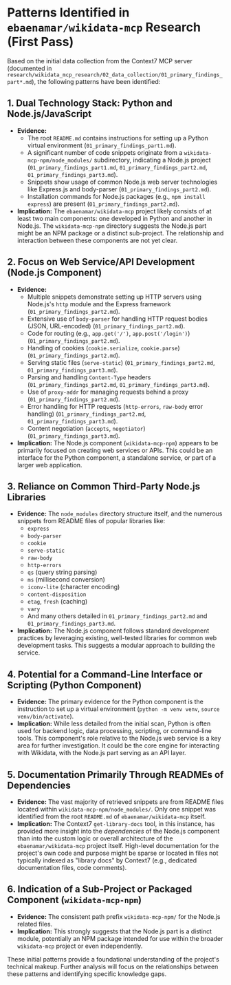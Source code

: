 # Patterns Identified in `ebaenamar/wikidata-mcp` Research (First Pass)

Based on the initial data collection from the Context7 MCP server (documented in `research/wikidata_mcp_research/02_data_collection/01_primary_findings_part*.md`), the following patterns have been identified:

## 1. Dual Technology Stack: Python and Node.js/JavaScript

*   **Evidence:**
    *   The root `README.md` contains instructions for setting up a Python virtual environment (`01_primary_findings_part1.md`).
    *   A significant number of code snippets originate from a `wikidata-mcp-npm/node_modules/` subdirectory, indicating a Node.js project (`01_primary_findings_part1.md`, `01_primary_findings_part2.md`, `01_primary_findings_part3.md`).
    *   Snippets show usage of common Node.js web server technologies like Express.js and body-parser (`01_primary_findings_part2.md`).
    *   Installation commands for Node.js packages (e.g., `npm install express`) are present (`01_primary_findings_part2.md`).
*   **Implication:** The `ebaenamar/wikidata-mcp` project likely consists of at least two main components: one developed in Python and another in Node.js. The `wikidata-mcp-npm` directory suggests the Node.js part might be an NPM package or a distinct sub-project. The relationship and interaction between these components are not yet clear.

## 2. Focus on Web Service/API Development (Node.js Component)

*   **Evidence:**
    *   Multiple snippets demonstrate setting up HTTP servers using Node.js's `http` module and the Express framework (`01_primary_findings_part2.md`).
    *   Extensive use of `body-parser` for handling HTTP request bodies (JSON, URL-encoded) (`01_primary_findings_part2.md`).
    *   Code for routing (e.g., `app.get('/')`, `app.post('/login')`) (`01_primary_findings_part2.md`).
    *   Handling of cookies (`cookie.serialize`, `cookie.parse`) (`01_primary_findings_part2.md`).
    *   Serving static files (`serve-static`) (`01_primary_findings_part2.md`, `01_primary_findings_part3.md`).
    *   Parsing and handling `Content-Type` headers (`01_primary_findings_part2.md`, `01_primary_findings_part3.md`).
    *   Use of `proxy-addr` for managing requests behind a proxy (`01_primary_findings_part2.md`).
    *   Error handling for HTTP requests (`http-errors`, `raw-body` error handling) (`01_primary_findings_part2.md`, `01_primary_findings_part3.md`).
    *   Content negotiation (`accepts`, `negotiator`) (`01_primary_findings_part3.md`).
*   **Implication:** The Node.js component (`wikidata-mcp-npm`) appears to be primarily focused on creating web services or APIs. This could be an interface for the Python component, a standalone service, or part of a larger web application.

## 3. Reliance on Common Third-Party Node.js Libraries

*   **Evidence:** The `node_modules` directory structure itself, and the numerous snippets from README files of popular libraries like:
    *   `express`
    *   `body-parser`
    *   `cookie`
    *   `serve-static`
    *   `raw-body`
    *   `http-errors`
    *   `qs` (query string parsing)
    *   `ms` (millisecond conversion)
    *   `iconv-lite` (character encoding)
    *   `content-disposition`
    *   `etag`, `fresh` (caching)
    *   `vary`
    *   And many others detailed in `01_primary_findings_part2.md` and `01_primary_findings_part3.md`.
*   **Implication:** The Node.js component follows standard development practices by leveraging existing, well-tested libraries for common web development tasks. This suggests a modular approach to building the service.

## 4. Potential for a Command-Line Interface or Scripting (Python Component)

*   **Evidence:** The primary evidence for the Python component is the instruction to set up a virtual environment (`python -m venv venv`, `source venv/bin/activate`).
*   **Implication:** While less detailed from the initial scan, Python is often used for backend logic, data processing, scripting, or command-line tools. This component's role relative to the Node.js web service is a key area for further investigation. It could be the core engine for interacting with Wikidata, with the Node.js part serving as an API layer.

## 5. Documentation Primarily Through READMEs of Dependencies

*   **Evidence:** The vast majority of retrieved snippets are from README files located within `wikidata-mcp-npm/node_modules/`. Only one snippet was identified from the root `README.md` of `ebaenamar/wikidata-mcp` itself.
*   **Implication:** The Context7 `get-library-docs` tool, in this instance, has provided more insight into the *dependencies* of the Node.js component than into the custom logic or overall architecture of the `ebaenamar/wikidata-mcp` project itself. High-level documentation for the project's own code and purpose might be sparse or located in files not typically indexed as "library docs" by Context7 (e.g., dedicated documentation files, code comments).

## 6. Indication of a Sub-Project or Packaged Component (`wikidata-mcp-npm`)

*   **Evidence:** The consistent path prefix `wikidata-mcp-npm/` for the Node.js related files.
*   **Implication:** This strongly suggests that the Node.js part is a distinct module, potentially an NPM package intended for use within the broader `wikidata-mcp` project or even independently.

These initial patterns provide a foundational understanding of the project's technical makeup. Further analysis will focus on the relationships between these patterns and identifying specific knowledge gaps.